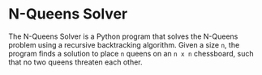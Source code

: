 # N-Queens Solver
 The N-Queens Solver is a Python program that solves the N-Queens problem using a recursive backtracking algorithm. Given a size `n`, the program finds a solution to place `n` queens on an `n x n` chessboard, such that no two queens threaten each other.
